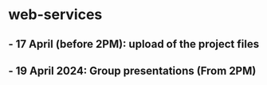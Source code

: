 # web-services
## - 17 April (before 2PM): upload of the project files  
## - 19 April 2024: Group presentations (From 2PM)
